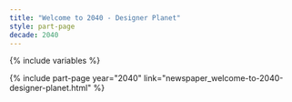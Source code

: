 ```yaml
---
title: "Welcome to 2040 - Designer Planet"
style: part-page
decade: 2040
---
```


{% include variables %}

{% include part-page year="2040" link="newspaper_welcome-to-2040-designer-planet.html" %}
